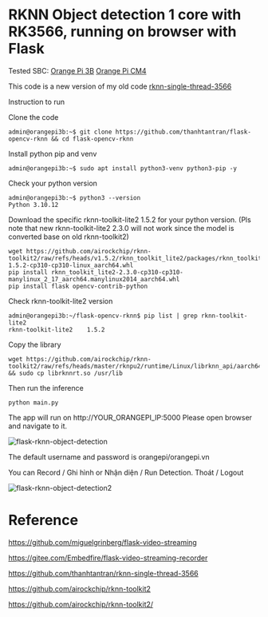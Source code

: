 # RKNN Object detection 1 core with RK3566, running on browser with Flask

Tested SBC: 
[Orange Pi 3B](!https://orangepi.net/product-tag/orange-pi-3b)
[Orange Pi CM4](!https://orangepi.vn/shop/orange-pi-cm4-phien-ban-1g8gb)

This code is a new version of my old code [rknn-single-thread-3566](!https://github.com/thanhtantran/rknn-single-thread-3566) 

Instruction to run

Clone the code
```
admin@orangepi3b:~$ git clone https://github.com/thanhtantran/flask-opencv-rknn && cd flask-opencv-rknn
```

Install python pip and venv
```
admin@orangepi3b:~$ sudo apt install python3-venv python3-pip -y
```

Check your python version
```
admin@orangepi3b:~$ python3 --version
Python 3.10.12
```

Download the specific rknn-toolkit-lite2 1.5.2 for your python version. (Pls note that new  rknn-toolkit-lite2 2.3.0 will not work since the model is converted base on old rknn-toolkit2)
```
wget https://github.com/airockchip/rknn-toolkit2/raw/refs/heads/v1.5.2/rknn_toolkit_lite2/packages/rknn_toolkit_lite2-1.5.2-cp310-cp310-linux_aarch64.whl
pip install rknn_toolkit_lite2-2.3.0-cp310-cp310-manylinux_2_17_aarch64.manylinux2014_aarch64.whl
pip install flask opencv-contrib-python 
```

Check rknn-toolkit-lite2 version
```
admin@orangepi3b:~/flask-opencv-rknn$ pip list | grep rknn-toolkit-lite2
rknn-toolkit-lite2    1.5.2
```

Copy the library
```
wget https://github.com/airockchip/rknn-toolkit2/raw/refs/heads/master/rknpu2/runtime/Linux/librknn_api/aarch64/librknnrt.so && sudo cp librknnrt.so /usr/lib
```

Then run the inference
```
python main.py
```

The app will run on http://YOUR_ORANGEPI_IP:5000 Please open browser and navigate to it.

![flask-rknn-object-detection](https://github.com/user-attachments/assets/90806c89-2466-4349-93ce-f9c2a9147628)

The default username and password is orangepi/orangepi.vn

You can Record / Ghi hình or Nhận diện / Run Detection. Thoát / Logout

![flask-rknn-object-detection2](https://github.com/user-attachments/assets/ed86a3b3-94f7-44fa-aec5-6ff7d4c1d239)


# Reference

https://github.com/miguelgrinberg/flask-video-streaming

https://gitee.com/Embedfire/flask-video-streaming-recorder

https://github.com/thanhtantran/rknn-single-thread-3566

https://github.com/airockchip/rknn-toolkit2

https://github.com/airockchip/rknn-toolkit2/

